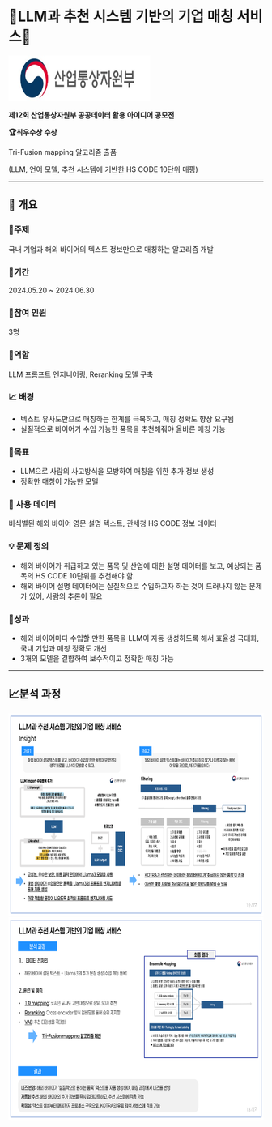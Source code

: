 # :office:LLM과 추천 시스템 기반의 기업 매칭 서비스:office:

<img src="./tri-fusion_images/산업통상자원부 로고.jpg" width="280" height="90"/>

**제12회 산업통상자원부 공공데이터 활용 아이디어 공모전**

**:trophy:최우수상 수상**

  Tri-Fusion mapping 알고리즘 출품

  (LLM, 언어 모델, 추천 시스템에 기반한 HS CODE 10단위 매핑)

----------------------

## :book: 개요

### :dart:주제

국내 기업과 해외 바이어의 텍스트 정보만으로 매칭하는 알고리즘 개발



### :calendar:기간
2024.05.20 ~ 2024.06.30



### :busts_in_silhouette:참여 인원
3명

### :memo:역할
LLM 프롬프트 엔지니어링, Reranking 모델 구축


### :chart_with_upwards_trend: 배경

- 텍스트 유사도만으로 매칭하는 한계를 극복하고, 매칭 정확도 향상 요구됨
- 실질적으로 바이어가 수입 가능한 품목을 추천해줘야 올바른 매칭 가능


### :triangular_flag_on_post:목표

- LLM으로 사람의 사고방식을 모방하여 매칭을 위한 추가 정보 생성
- 정확한 매칭이 가능한 모델


### :open_file_folder: 사용 데이터

비식별된 해외 바이어 영문 설명 텍스트, 관세청 HS CODE 정보 데이터

### :bulb: 문제 정의
- 해외 바이어가 취급하고 있는 품목 및 산업에 대한 설명 데이터를 보고, 예상되는 품목의 HS CODE 10단위를 추천해야 함.
- 해외 바이어 설명 데이터에는 실질적으로 수입하고자 하는 것이 드러나지 않는 문제가 있어, 사람의 추론이 필요

### :crown:성과
- 해외 바이어마다 수입할 만한 품목을 LLM이 자동 생성하도록 해서 효율성 극대화, 국내 기업과 매칭 정확도 개선
- 3개의 모델을 결합하여 보수적이고 정확한 매칭 가능



---------

## :chart_with_upwards_trend:분석 과정

<img src="./tri-fusion_images/취업 포트폴리오 최종_12.png" width="800" height="400"/>

<img src="./tri-fusion_images/취업 포트폴리오 최종_13.png" width="800" height="400"/>
